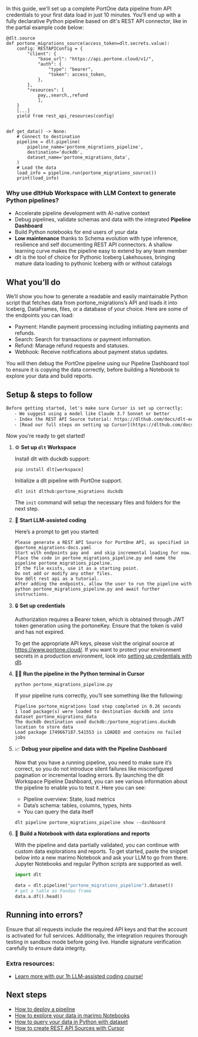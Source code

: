 In this guide, we'll set up a complete PortOne data pipeline from API credentials to your first data load in just 10 minutes. You'll end up with a fully declarative Python pipeline based on dlt's REST API connector, like in the partial example code below:

```python-outcome
@dlt.source
def portone_migrations_source(access_token=dlt.secrets.value):
    config: RESTAPIConfig = {
        "client": {
            "base_url": "https://api.portone.cloud/v1/",
            "auth": {
                "type": "bearer",
                "token": access_token,
            },
        },
        "resources": [
            pay,,search,,refund
            ],
    }
    [...]
    yield from rest_api_resources(config)


def get_data() -> None:
    # Connect to destination
    pipeline = dlt.pipeline(
        pipeline_name='portone_migrations_pipeline',
        destination='duckdb',
        dataset_name='portone_migrations_data', 
    )
    # Load the data
    load_info = pipeline.run(portone_migrations_source())
    print(load_info) 
```

### Why use dltHub Workspace with LLM Context to generate Python pipelines?

- Accelerate pipeline development with AI-native context
- Debug pipelines, validate schemas and data with the integrated **Pipeline Dashboard**
- Build Python notebooks for end users of your data
- **Low maintenance** thanks to Schema evolution with type inference, resilience and self documenting REST API connectors. A shallow learning curve makes the pipeline easy to extend by any team member
- dlt is the tool of choice for Pythonic Iceberg Lakehouses, bringing mature data loading to pythonic Iceberg with or without catalogs

## What you’ll do

We’ll show you how to generate a readable and easily maintainable Python script that fetches data from portone_migrations’s API and loads it into Iceberg, DataFrames, files, or a database of your choice. Here are some of the endpoints you can load:

- Payment: Handle payment processing including initiating payments and refunds.
- Search: Search for transactions or payment information.
- Refund: Manage refund requests and statuses.
- Webhook: Receive notifications about payment status updates.

You will then debug the PortOne pipeline using our Pipeline Dashboard tool to ensure it is copying the data correctly, before building a Notebook to explore your data and build reports.

## Setup & steps to follow

```default
Before getting started, let's make sure Cursor is set up correctly:
   - We suggest using a model like Claude 3.7 Sonnet or better
   - Index the REST API Source tutorial: https://dlthub.com/docs/dlt-ecosystem/verified-sources/rest_api/ and add it to context as **@dlt rest api**
   - [Read our full steps on setting up Cursor](https://dlthub.com/docs/dlt-ecosystem/llm-tooling/cursor-restapi#23-configuring-cursor-with-documentation)
```

Now you're ready to get started!

1. ⚙️ **Set up `dlt` Workspace**
    
    Install dlt with duckdb support:
    ```shell
    pip install dlt[workspace]
    ```

    Initialize a dlt pipeline with PortOne support.
    ```shell
    dlt init dlthub:portone_migrations duckdb
    ```

    The `init` command will setup the necessary files and folders for the next step.
    
2. 🤠 **Start LLM-assisted coding**
    
    Here’s a prompt to get you started:
    
    ```prompt
    Please generate a REST API Source for PortOne API, as specified in @portone_migrations-docs.yaml 
    Start with endpoints pay and  and skip incremental loading for now. 
    Place the code in portone_migrations_pipeline.py and name the pipeline portone_migrations_pipeline. 
    If the file exists, use it as a starting point. 
    Do not add or modify any other files. 
    Use @dlt rest api as a tutorial. 
    After adding the endpoints, allow the user to run the pipeline with python portone_migrations_pipeline.py and await further instructions.
    ```

    
3. 🔒 **Set up credentials** 
    
    Authorization requires a Bearer token, which is obtained through JWT token generation using the portoneKey. Ensure that the token is valid and has not expired.
    
    To get the appropriate API keys, please visit the original source at https://www.portone.cloud/.
    If you want to protect your environment secrets in a production environment, look into [setting up credentials with dlt](https://dlthub.com/docs/walkthroughs/add_credentials).
    
4. 🏃‍♀️ **Run the pipeline in the Python terminal in Cursor**
    
    ```shell
    python portone_migrations_pipeline.py
    ```
    
    If your pipeline runs correctly, you’ll see something like the following:
    
    ```shell
    Pipeline portone_migrations load step completed in 0.26 seconds
    1 load package(s) were loaded to destination duckdb and into dataset portone_migrations_data
    The duckdb destination used duckdb:/portone_migrations.duckdb location to store data
    Load package 1749667187.541553 is LOADED and contains no failed jobs
    ```
    
5. 📈 **Debug your pipeline and data with the Pipeline Dashboard**

    Now that you have a running pipeline, you need to make sure it’s correct, so you do not introduce silent failures like misconfigured pagination or incremental loading errors. By launching the dlt Workspace Pipeline Dashboard, you can see various information about the pipeline to enable you to test it. Here you can see:
    - Pipeline overview: State, load metrics
    - Data’s schema: tables, columns, types, hints
    - You can query the data itself
    
    ```shell
    dlt pipeline portone_migrations_pipeline show --dashboard
    ```
    
6. 🐍 **Build a Notebook with data explorations and reports**

    With the pipeline and data partially validated, you can continue with custom data explorations and reports. To get started, paste the snippet below into a new marimo Notebook and ask your LLM to go from there. Jupyter Notebooks and regular Python scripts are supported as well.

    
    ```python
    import dlt

   data = dlt.pipeline("portone_migrations_pipeline").dataset()
   # get a table as Pandas frame
   data.a.df().head()
    ```

## Running into errors?

Ensure that all requests include the required API keys and that the account is activated for full services. Additionally, the integration requires thorough testing in sandbox mode before going live. Handle signature verification carefully to ensure data integrity.

### Extra resources:

- [Learn more with our 1h LLM-assisted coding course!](https://www.youtube.com/watch?v=GGid70rnJuM)

## Next steps

- [How to deploy a pipeline](https://dlthub.com/docs/walkthroughs/deploy-a-pipeline)
- [How to explore your data in marimo Notebooks](https://dlthub.com/docs/general-usage/dataset-access/marimo)
- [How to query your data in Python with dataset](https://dlthub.com/docs/general-usage/dataset-access/dataset)
- [How to create REST API Sources with Cursor](https://dlthub.com/docs/dlt-ecosystem/llm-tooling/cursor-restapi)